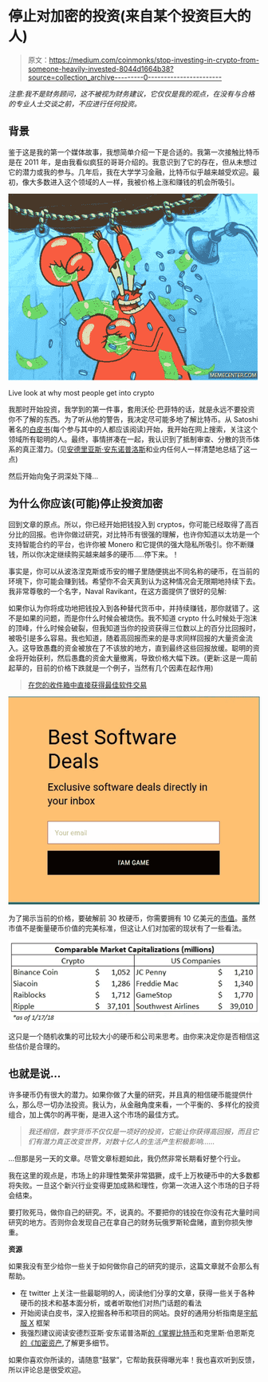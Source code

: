 # 停止对加密的投资(来自某个投资巨大的人)

> 原文：<https://medium.com/coinmonks/stop-investing-in-crypto-from-someone-heavily-invested-8044d1664b38?source=collection_archive---------0----------------------->

*注意:我不是财务顾问，这不被视为财务建议，它仅仅是我的观点，在没有与合格的专业人士交谈之前，不应进行任何投资。*

## 背景

鉴于这是我的第一个媒体故事，我想简单介绍一下是合适的。我第一次接触比特币是在 2011 年，是由我看似疯狂的哥哥介绍的。我意识到了它的存在，但从未想过它的潜力或我的参与。几年后，我在大学学习金融，比特币似乎越来越受欢迎。最初，像大多数进入这个领域的人一样，我被价格上涨和赚钱的机会所吸引。

![](img/21506a007a2a07c05f1435ea5b95b7fe.png)

Live look at why most people get into crypto

我那时开始投资，我学到的第一件事，套用沃伦·巴菲特的话，就是永远不要投资你不了解的东西。为了听从他的警告，我决定尽可能多地了解比特币。从 Satoshi 著名的[白皮书](https://bitcoin.org/bitcoin.pdf)(每个参与其中的人都应该阅读)开始，我开始在网上搜索，关注这个领域所有聪明的人。最终，事情拼凑在一起，我认识到了抵制审查、分散的货币体系的真正潜力。(见[安德里亚斯·安东诺普洛斯](https://www.youtube.com/watch?v=oaMnJIAUKa8)和业内任何人一样清楚地总结了这一点)

然后开始向兔子洞深处下降…

## 为什么你应该(可能)停止投资加密

回到文章的原点。所以，你已经开始把钱投入到 cryptos，你可能已经取得了高百分比的回报。也许你做过研究，对比特币有很强的理解，也许你知道以太坊是一个支持智能合约的平台，也许你被 Monero 和它提供的强大隐私所吸引。你不断赚钱，所以你决定继续购买越来越多的硬币…..停下来。！

事实是，你可以从波洛涅克斯或币安的帽子里随便挑出不同名称的硬币，在当前的环境下，你可能会赚到钱。希望你不会天真到认为这种情况会无限期地持续下去。我非常尊敬的一个名字，Naval Ravikant，在这方面提供了很好的见解:

如果你认为你将成功地把钱投入到各种替代货币中，并持续赚钱，那你就错了。这不是如果的问题，而是你什么时候会被烧伤。我不知道 crypto 什么时候处于泡沫的顶峰，什么时候会破裂，但我知道当你的投资获得三位数以上的百分比回报时，被吸引是多么容易。我也知道，随着高回报而来的是寻求同样回报的大量资金流入。这导致愚蠢的资金被放在了不该放的地方，直到最终这些回报放缓。聪明的资金将开始获利，然后愚蠢的资金大量撤离，导致价格大幅下跌。(更新:这是一周前起草的，目前的价格下跌就是一个例子，当然有几个因素在起作用)

> [在您的收件箱中直接获得最佳软件交易](https://coincodecap.com/?utm_source=coinmonks)

[![](img/7c0b3dfdcbfea594cc0ae7d4f9bf6fcb.png)](https://coincodecap.com/?utm_source=coinmonks)

为了揭示当前的价格，要破解前 30 枚硬币，你需要拥有 10 亿美元的[市值](https://coinmarketcap.com/)。虽然市值不是衡量硬币价值的完美标准，但这让人们对加密的现状有了一些看法。

![](img/0e9ae9317bd328ca0555d2db8665c33a.png)

这只是一个随机收集的可比较大小的硬币和公司来思考。由你来决定你是否相信这些估价是合理的。

## 也就是说…

许多硬币仍有很大的潜力。如果你做了大量的研究，并且真的相信硬币能提供什么，那么尽一切办法投资。我认为，从金融角度来看，一个平衡的、多样化的投资组合，加上偶尔的再平衡，是进入这个市场的最佳方式。

> *我还相信，数字货币不仅仅是一项好的投资，它能让你获得高回报，而且它们有潜力真正改变世界，对数十亿人的生活产生积极影响……*

…但那是另一天的文章。尽管文章标题如此，我仍然非常长期看好整个行业。

我在这里的观点是，市场上的非理性繁荣非常猖獗，成千上万枚硬币中的大多数都将失败。一旦这个新兴行业变得更加成熟和理性，你第一次进入这个市场的日子将会结束。

要打败死马，做你自己的研究。不，说真的。不要把你的钱投在你没有花大量时间研究的地方。否则你会发现自己在拿自己的财务玩俄罗斯轮盘赌，直到你损失惨重。

**资源**

如果我没有至少给你一些关于如何做你自己的研究的提示，这篇文章就不会那么有帮助。

*   在 twitter 上关注一些最聪明的人，阅读他们分享的文章，获得一些关于各种硬币的技术和基本面分析，或者听取他们对热门话题的看法
*   开始阅读白皮书，深入挖掘各种币和项目的网站。良好的通用分析指南是[宇航服 X](http://www.spacesuitx.org/) 框架
*   我强烈建议阅读安德烈亚斯·安东诺普洛斯[的《掌握比特币](https://www.amazon.com/Mastering-Bitcoin-Unlocking-Digital-Cryptocurrencies/dp/1449374042)和克里斯·伯恩斯克[的《加密资产](https://www.amazon.com/dp/B0743MPV9R/ref=dp-kindle-redirect?_encoding=UTF8&btkr=1),了解更多细节。

如果你喜欢你所读的，请随意“鼓掌”，它帮助我获得曝光率！我也喜欢听到反馈，所以评论总是很受欢迎。